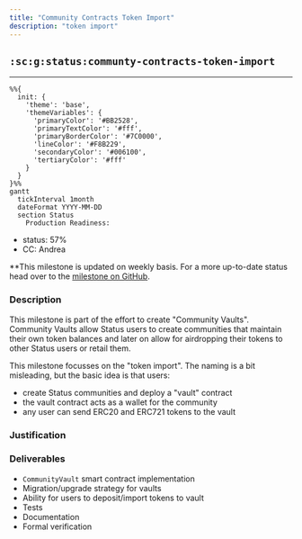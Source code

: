 ```yaml
---
title: "Community Contracts Token Import"
description: "token import"
---
```

## `:sc:g:status:communty-contracts-token-import`
---

```mermaid
%%{ 
  init: { 
    'theme': 'base', 
    'themeVariables': { 
      'primaryColor': '#BB2528', 
      'primaryTextColor': '#fff', 
      'primaryBorderColor': '#7C0000', 
      'lineColor': '#F8B229', 
      'secondaryColor': '#006100', 
      'tertiaryColor': '#fff' 
    } 
  } 
}%%
gantt
  tickInterval 1month
  dateFormat YYYY-MM-DD 
  section Status
    Production Readiness:
```

- status: 57%
- CC: Andrea

**This milestone is updated on weekly basis. For a more up-to-date status head over to the [milestone on GitHub](https://github.com/status-im/communities-contracts/milestone/1).

### Description

This milestone is part of the effort to create "Community Vaults".
Community Vaults allow Status users to create communities that maintain their own token balances and later on allow for airdropping their tokens to other Status users or retail them.

This milestone focusses on the "token import".
The naming is a bit misleading, but the basic idea is that users:

- create Status communities and deploy a "vault" contract
- the vault contract acts as a wallet for the community
- any user can send ERC20 and ERC721 tokens to the vault

### Justification


### Deliverables

- `CommunityVault` smart contract implementation
- Migration/upgrade strategy for vaults
- Ability for users to deposit/import tokens to vault
- Tests
- Documentation
- Formal verification



